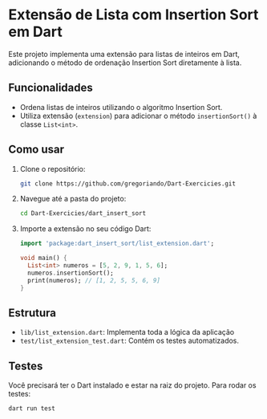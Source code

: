 # Extensão de Lista com Insertion Sort em Dart

Este projeto implementa uma extensão para listas de inteiros em Dart, adicionando o método de ordenação Insertion Sort diretamente à lista.

## Funcionalidades

- Ordena listas de inteiros utilizando o algoritmo Insertion Sort.
- Utiliza extensão (`extension`) para adicionar o método `insertionSort()` à classe `List<int>`.

## Como usar

1. Clone o repositório:
    ```sh
    git clone https://github.com/gregoriando/Dart-Exercicies.git
    ```
2. Navegue até a pasta do projeto:
    ```sh
    cd Dart-Exercicies/dart_insert_sort
    ```
3. Importe a extensão no seu código Dart:
    ```dart
    import 'package:dart_insert_sort/list_extension.dart';

    void main() {
      List<int> numeros = [5, 2, 9, 1, 5, 6];
      numeros.insertionSort();
      print(numeros); // [1, 2, 5, 5, 6, 9]
    }
    ```

## Estrutura

- `lib/list_extension.dart`: Implementa toda a lógica da aplicação
- `test/list_extension_test.dart`: Contém os testes automatizados.

## Testes

Você precisará ter o Dart instalado e estar na raiz do projeto.
Para rodar os testes:

```sh
dart run test
```